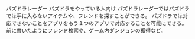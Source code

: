 パズドラレーダー
パズドラをやっている人向け
パズドラレーダーではパズドラでは手に入らないアイテムや、フレンドを探すことができる。
パズドラでは対応できないことをアプリをもう１つのアプリで対応することを可能にできる。
前に書いたようにフレンド検索や、ゲーム内ダンジョンの獲得など。









